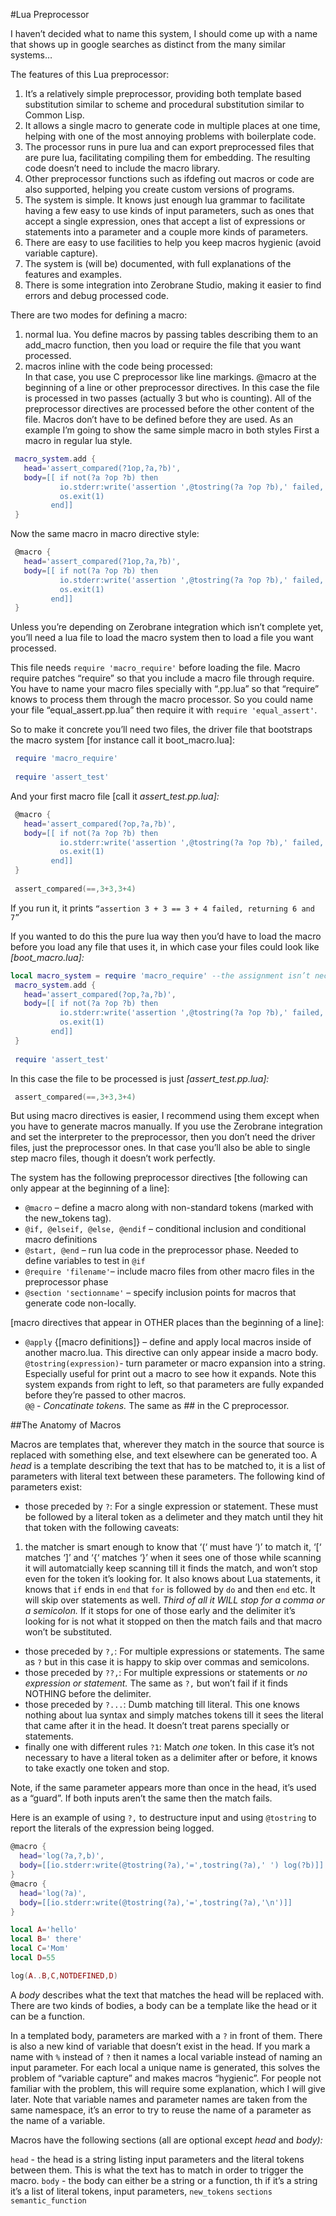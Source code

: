 #Lua Preprocessor

I haven’t decided what to name this system, I should come up with a name that shows up in google searches as distinct from the many similar systems…

The features of this Lua preprocessor:
1. It’s a relatively simple preprocessor, providing both template based substitution similar to scheme and procedural substitution similar to Common Lisp.  
2. It allows a single macro to generate code in multiple places at one time, helping with one of the most annoying problems with boilerplate code.   
3. The processor runs in pure lua and can export preprocessed files that are pure lua, facilitating compiling them for embedding.  The resulting code doesn’t need to include the macro library.  
4. Other preprocessor functions such as ifdefing out macros or code are also supported, helping you create custom versions of programs.  
5. The system is simple.  It knows just enough lua grammar to facilitate having a few easy to use kinds of input parameters, such as ones that accept a single expression, ones that accept a list of expressions or statements into a parameter and a couple more kinds of parameters.  
6. There are easy to use facilities to help you keep macros hygienic (avoid variable capture).  
7. The system is (will be) documented, with full explanations of the features and examples.  
8. There is some integration into Zerobrane Studio, making it easier to find errors and debug processed code.  

There are two modes for defining a macro:

1. normal lua.  You define macros by passing tables describing them to an add_macro function, then you load or require the file that you want processed.  
2. macros inline with the code being processed:  
   In that case, you use C preprocessor like line markings.  @macro at the beginning of a line or other preprocessor directives.
   In this case the file is processed in two passes (actually 3 but who is counting). All of the preprocessor directives are processed before the other content of the file.  Macros don’t have to be defined before they are used.
As an example I’m going to show the same simple macro in both styles
First a macro in regular lua style. 
```lua 
 macro_system.add {
   head='assert_compared(?1op,?a,?b)',
   body=[[ if not(?a ?op ?b) then 
           io.stderr:write('assertion ',@tostring(?a ?op ?b),' failed, returning ', tostring(?a), ' and ',tostring(?b),'\n')
           os.exit(1)
         end]]
 }
```
Now the same macro in macro directive style:
```lua
 @macro {
   head='assert_compared(?1op,?a,?b)',
   body=[[ if not(?a ?op ?b) then 
           io.stderr:write('assertion ',@tostring(?a ?op ?b),' failed, returning ', tostring(?a), ' and ',tostring(?b),'\n')
           os.exit(1)
         end]]
 }
```

Unless you’re depending on Zerobrane integration which isn’t complete yet, you’ll need a lua file to load the macro system then to load a file you want processed.

This file needs `require 'macro_require'` before loading the file.  Macro require patches “require” so that you include a macro file through require.  You have to name your macro files specially with “.pp.lua” so that “require” knows to process them through the macro processor.  So you could name your file “equal_assert.pp.lua” then require it with  `require 'equal_assert'`.

So to make it concrete you’ll need two files, the driver file that bootstraps the macro system [for instance call it boot_macro.lua]:
```lua
 require 'macro_require'
 
 require 'assert_test'
```
And your first macro file [call it *assert_test.pp.lua]:*
```lua
 @macro {
   head='assert_compared(?op,?a,?b)',
   body=[[ if not(?a ?op ?b) then 
           io.stderr:write('assertion ',@tostring(?a ?op ?b),' failed, returning ', tostring(?a), ' and ',tostring(?b),'\n')
           os.exit(1)
         end]]
 }
 
 assert_compared(==,3+3,3+4)
```
If you run it, it prints `“assertion 3 + 3 == 3 + 4 failed, returning 6 and 7”`

If you wanted to do this the pure lua way then you’d have to load the macro before you load any file that uses it, in which case your files could look like *[boot_macro.lua]:*
```lua
local macro_system = require 'macro_require' --the assignment isn’t necessary, since macro_require exports it as a global
 macro_system.add {
   head='assert_compared(?op,?a,?b)',
   body=[[ if not(?a ?op ?b) then 
           io.stderr:write('assertion ',@tostring(?a ?op ?b),' failed, returning ', tostring(?a), ' and ',tostring(?b),'\n')
           os.exit(1)
         end]]
 }
 
 require 'assert_test'
```

In this case the file to be processed is just *[assert_test.pp.lua]:*

```lua
 assert_compared(==,3+3,3+4)
```

But using macro directives is easier, I recommend using them except when you have to generate macros manually.  If you use the Zerobrane integration and set the interpreter to the preprocessor, then you don’t need the driver files, just the preprocessor ones. In that case you’ll also be able to single step macro files, though it doesn’t work perfectly.

The system has the following preprocessor directives
[the following can only appear at the beginning of a line]:
* `@macro` – define a macro along with non-standard tokens (marked with the new_tokens tag).  
* `@if, @elseif, @else, @endif` – conditional inclusion and conditional macro definitions  
* `@start, @end` – run lua code in the preprocessor phase.  Needed to define variables to test in `@if`  
* `@require 'filename'`– include macro files from other macro files in the preprocessor phase  
* `@section 'sectionname'` – specify inclusion points for macros that generate code non-locally.  

[macro directives that appear in OTHER places than the beginning of a line]:
* `@apply` {[macro definitions]} – define and apply local macros inside of another macro.lua. This directive can only appear inside a macro body.  
`@tostring(expression)`- turn parameter or macro expansion into a string. Especially useful for print out a macro to see how it expands.  Note this system expands from right to left, so that parameters are fully expanded before they’re passed to other macros.  
`@@` - *Concatinate tokens.*  The same as ## in the C preprocessor.

##The Anatomy of Macros

Macros are templates that, wherever they match in the source that source is replaced with something else, and text elsewhere can be generated too.
A *head* is a template describing the text that has to be matched to, it is a list of parameters with literal text between these parameters. 
The following kind of parameters exist:
* those preceded by `?`: For a single expression or statement.  These must be followed by a literal token as a delimeter and they match until they hit that token with the following caveats:  
1) the matcher is smart enough to know that ‘(‘ must have ‘)’ to match it, ‘[‘ matches ‘]’ and ‘{‘ matches ‘}’ when it sees one of those while scanning it will automatcially keep scanning till it finds the match, and won’t stop even for the token it’s looking for. It also knows about Lua statements, it knows that `if` ends in `end` that `for` is followed by `do` and then `end` etc.  It will skip over statements as well. *Third of all it WILL stop for a comma or a semicolon.*  If it stops for one of those early and the delimiter it’s looking for is not what it stopped on then the match fails and that macro won’t be substituted.
* those preceded by `?,`:  For multiple expressions or statements.  The same as `?` but in this case it is happy to skip over commas and semicolons.
* those preceded by `??,`: For multiple expressions or statements or *no expression or statement.* The same as `?,` but won’t fail if it finds NOTHING before the delimiter.
* those preceded by `?...`: Dumb matching till literal.  This one knows nothing about lua syntax and simply matches tokens till it sees the literal that came after it in the head.   It doesn’t treat parens specially or statements. 
* finally one with different rules `?1`:  Match *one* token.  In this case it’s not necessary to have a literal token as a delimiter after or before, it knows to take exactly one token and stop.

Note, if the same parameter appears more than once in the head, it’s used as a “guard”.  If both inputs aren’t the same then the match fails.

Here is an example of using `?,` to destructure input and using `@tostring` to report the literals of the expression being logged.
```lua
@macro { 
  head='log(?a,?,b)',
  body=[[io.stderr:write(@tostring(?a),'=',tostring(?a),' ') log(?b)]]
}
@macro { 
  head='log(?a)',
  body=[[io.stderr:write(@tostring(?a),'=',tostring(?a),'\n')]]
}

local A='hello'
local B=' there'
local C='Mom'
local D=55

log(A..B,C,NOTDEFINED,D)
```

A *body* describes what the text that matches the head will be replaced with.  There are two kinds of bodies, a body can be a template like the head or it can be a function.

In a templated body, parameters are marked with a `?` in front of them.  There is also a new kind of variable that doesn’t exist in the head.  If you mark a name with `%` instead of `?` then it names a local variable instead of naming an input parameter.  For each local a unique name is generated, this solves the problem of “variable capture” and makes macros “hygienic”.   For people not familiar with the problem, this will require some explanation, which I will give later.  Note that variable names and parameter names are taken from the same namespace, it’s an error to try to reuse the name of a parameter as the name of a variable.

Macros have the following sections (all are optional except *head* and *body):* 

`head` - the head is a string listing input parameters and the literal tokens between them.  This is what the text has to match in order to trigger the macro.
`body` - the body can either be a string or a function, th
if it’s a string it’s a list of literal tokens, input parameters, 
`new_tokens`
`sections`
`semantic_function`

